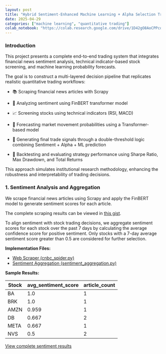 ```yaml
---
layout: post
title: "Hybrid Sentiment-Enhanced Machine Learning + Alpha Selection Trading Pipeline"
date: 2025-04-29
categories: ["machine learning", "quantitative trading"]
colab_notebook: "https://colab.research.google.com/drive/1D42gO8AoCPPcdY56My-kk5NNuD38S23q?usp=sharing"
---
```

### Introduction
This project presents a complete end-to-end trading system that integrates financial news sentiment analysis, technical indicator-based stock screening, and machine learning probability forecasts.

The goal is to construct a multi-layered decision pipeline that replicates realistic quantitative trading workflows:

* 📚 Scraping financial news articles with Scrapy

* 💬 Analyzing sentiment using FinBERT transformer model

* 📈 Screening stocks using technical indicators (RSI, MACD)

* 🤖 Forecasting market movement probabilities using a Transformer-based model

* 🎯 Generating final trade signals through a double-threshold logic combining Sentiment + Alpha + ML prediction

* 🔄 Backtesting and evaluating strategy performance using Sharpe Ratio, Max Drawdown, and Total Returns

This approach simulates institutional research methodology, enhancing the robustness and interpretability of trading decisions.

### 1. Sentiment Analysis and Aggregation
We scrape financial news articles using Scrapy and apply the FinBERT model to generate sentiment scores for each article.

The complete scraping results can be viewed in [this gist](https://gist.github.com/yibowang622/5f109ca7a5cf6f5a3e2b69e7dc66946f).

To align sentiment with stock trading decisions, we aggregate sentiment scores for each stock over the past 7 days by calculating the average confidence score for positive sentiment. Only stocks with a 7-day average sentiment score greater than 0.5 are considered for further selection.

**Implementation Files:**
- [Web Scraper (cnbc_spider.py)](/src/cnbc_spider.py) 
- [Sentiment Aggregation (sentiment_aggregation.py)](/src/sentiment_aggregation.py)

**Sample Results:**

| Stock | avg_sentiment_score | article_count |
|-------|---------------------|---------------|
| BA    | 1.0                 | 1            |
| BRK   | 1.0                 | 1             |
| AMZN  | 0.959               | 1            |
| DB    | 0.667               | 2            |
| META  | 0.667               | 1            |
| NVS   | 0.5                 | 2            |


[View complete sentiment results](/data/sentiment_scores.csv)
